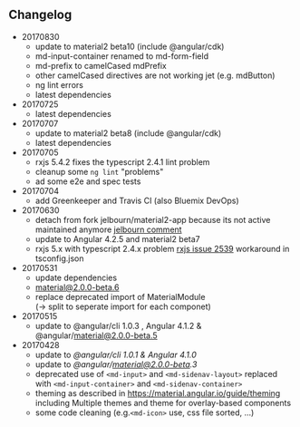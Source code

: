 ## Changelog


- 20170830 
  - update to material2 beta10 (include @angular/cdk)
  - md-input-container renamed to md-form-field
  - md-prefix to camelCased mdPrefix
  - other camelCased directives are not working jet (e.g.  mdButton)
  - ng lint errors
  - latest dependencies
- 20170725 
  - latest dependencies
- 20170707 
  - update to material2 beta8 (include @angular/cdk)
  - latest dependencies
- 20170705 
  - rxjs 5.4.2 fixes the typescript 2.4.1 lint problem
  - cleanup some ```ng lint``` "problems"
  - ad some e2e and spec tests   
- 20170704 
  - add Greenkeeper and Travis CI (also Bluemix DevOps) 
- 20170630 
  - detach from fork jelbourn/material2-app because its not active maintained anymore [jelbourn comment](https://github.com/jelbourn/material2-app/pull/47#issuecomment-305238701)  
  - update to Angular 4.2.5 and material2 beta7
  - rxjs 5.x with typescript 2.4.x problem [rxjs issue 2539](https://github.com/ReactiveX/rxjs/issues/2539) workaround in tsconfig.json 
- 20170531 
  - update dependencies 
  - material@2.0.0-beta.6
  - replace deprecated import of MaterialModule  
    (-> split to seperate import for each componet)
- 20170515 
  - update to @angular/cli 1.0.3 , Angular 4.1.2 &  @angular/material@2.0.0-beta.5
- 20170428 
  - update to _@angular/cli 1.0.1 & Angular 4.1.0_
  - update to _@angular/material@2.0.0-beta.3_
  - deprecated use of `<md-input>` and `<md-sidenav-layout>` replaced with `<md-input-container>` and `<md-sidenav-container>` 
  - theming as described in https://material.angular.io/guide/theming  including Multiple themes and theme for overlay-based components
  - some code cleaning (e.g.`<md-icon>` use, css file sorted, ...) 

